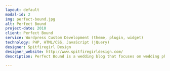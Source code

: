 ```yaml
---
layout: default
modal-id: 2
img: perfect-bound.jpg
alt: Perfect Bound
project-date: 2010
client: Perfect Bound
service: Wordpress Custom Development (theme, plugin, widget)
technology: PHP, HTML/CSS, JavaScript (jQuery)
designer: Spitfiregirl Design
designer_website: http://www.spitfiregirldesign.com/
description: Perfect Bound is a wedding blog that focuses on wedding photos. I developed a custom slideshow plugin that interacted with the NextGEN photo gallery. I also developed a widget that interacted with the NextGEN photo gallery plugin to filter the photos.

---
```

